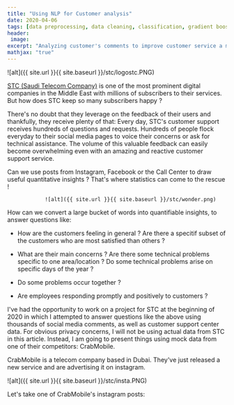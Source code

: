 ```yaml
---
title: "Using NLP for Customer analysis"
date: 2020-04-06
tags: [data preprocessing, data cleaning, classification, gradient boosting, random forest, kaggle]
header:
 image: 
excerpt: "Analyzing customer's comments to improve customer service a mobile company"
mathjax: "true"
---
```



![alt]({{ site.url }}{{ site.baseurl }}/stc/logostc.PNG)

[STC (Saudi Telecom Company)](https://en.wikipedia.org/wiki/Saudi_Telecom_Company) is one of the  most prominent digital companies in the Middle East with millions of subscribers to their services. 
But how does STC keep so many subscribers happy ? 

There's no doubt that they leverage on the feedback of their users and thankfully, they receive plenty of that: Every day, STC's customer support receives hundreds of questions and requests. Hundreds of people flock everyday to their social media pages to voice their concerns or ask for technical assistance. The volume of this valuable feedback can easily become overwhelming even with an amazing and reactive customer support service.

Can we use posts from Instagram, Facebook or the Call Center to draw useful quantitative insights ? 
That's where statistics can come to the rescue !

				![alt]({{ site.url }}{{ site.baseurl }}/stc/wonder.png)


How can we convert a large bucket of words into quantifiable insights, to answer questions like:

* How are the customers feeling in general ? Are there a specitif subset of the customers who are most satisfied than others ?

* What are their main concerns ? Are there some technical problems specific to one area/location ?  Do some technical problems arise on specific days of the year ?

* Do some problems occur together ?

* Are employees responding promptly and positively to customers ?


I've had the opportunity to work on a project for STC at the beginning of 2020 in which I attempted to answer questions like the above using thousands of social media comments, as well as customer support center data. 
For obvious privacy concerns, I will not be using actual data from STC in this article. Instead, I am going to present things using mock data from one of their competitors: CrabMobile.

CrabMobile is a telecom company based in Dubai. They've just released a new service and are advertising it on instagram. 

![alt]({{ site.url }}{{ site.baseurl }}/stc/insta.PNG)

Let's take one of CrabMobile's instagram posts: 
 
```python
 

```


 